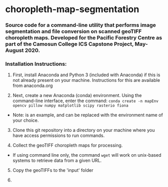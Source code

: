 # choropleth-map-segmentation
### Source code for a command-line utility that performs image segmentation and file conversion on scanned geoTIFF choropleth maps.  Developed for the Pacific Forestry Centre as part of the Camosun College ICS Capstone Project, May-August 2020.

### Installation Instructions:

1. First, install Anaconda and Python 3 (included with Anaconda) if this is not already present on your machine. Instructions for this are available from anaconda.org

2. Next, create a new Anaconda (conda) environment. Using the command-line interface, enter the command:
`conda create -n mapEnv opencv pillow numpy matplotlib scipy rasterio fiona`
  - Note: <mapEnv> is an example, and can be replaced with the environment name of your choice.

3. Clone this git repository into a directory on your machine where you have access permissions to run commands.

4. Collect the geoTIFF choropleth maps for processing.
  - If using command line only, the command `wget` will work on unix-based systems to retrieve data from a given URL.

5. Copy the geoTIFFs to the 'input' folder

6. 
